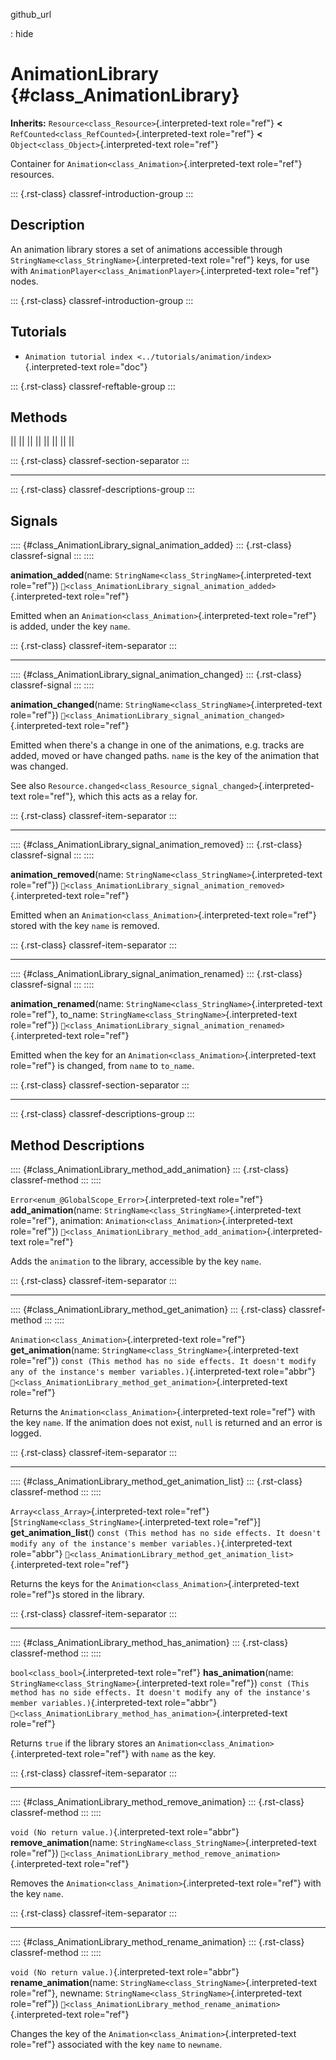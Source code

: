 github_url

:   hide

# AnimationLibrary {#class_AnimationLibrary}

**Inherits:** `Resource<class_Resource>`{.interpreted-text role="ref"}
**\<** `RefCounted<class_RefCounted>`{.interpreted-text role="ref"}
**\<** `Object<class_Object>`{.interpreted-text role="ref"}

Container for `Animation<class_Animation>`{.interpreted-text role="ref"}
resources.

::: {.rst-class}
classref-introduction-group
:::

## Description

An animation library stores a set of animations accessible through
`StringName<class_StringName>`{.interpreted-text role="ref"} keys, for
use with `AnimationPlayer<class_AnimationPlayer>`{.interpreted-text
role="ref"} nodes.

::: {.rst-class}
classref-introduction-group
:::

## Tutorials

- `Animation tutorial index <../tutorials/animation/index>`{.interpreted-text
  role="doc"}

::: {.rst-class}
classref-reftable-group
:::

## Methods

||
||
||
||
||
||
||
||

::: {.rst-class}
classref-section-separator
:::

------------------------------------------------------------------------

::: {.rst-class}
classref-descriptions-group
:::

## Signals

:::: {#class_AnimationLibrary_signal_animation_added}
::: {.rst-class}
classref-signal
:::
::::

**animation_added**(name:
`StringName<class_StringName>`{.interpreted-text role="ref"})
`🔗<class_AnimationLibrary_signal_animation_added>`{.interpreted-text
role="ref"}

Emitted when an `Animation<class_Animation>`{.interpreted-text
role="ref"} is added, under the key `name`.

::: {.rst-class}
classref-item-separator
:::

------------------------------------------------------------------------

:::: {#class_AnimationLibrary_signal_animation_changed}
::: {.rst-class}
classref-signal
:::
::::

**animation_changed**(name:
`StringName<class_StringName>`{.interpreted-text role="ref"})
`🔗<class_AnimationLibrary_signal_animation_changed>`{.interpreted-text
role="ref"}

Emitted when there\'s a change in one of the animations, e.g. tracks are
added, moved or have changed paths. `name` is the key of the animation
that was changed.

See also
`Resource.changed<class_Resource_signal_changed>`{.interpreted-text
role="ref"}, which this acts as a relay for.

::: {.rst-class}
classref-item-separator
:::

------------------------------------------------------------------------

:::: {#class_AnimationLibrary_signal_animation_removed}
::: {.rst-class}
classref-signal
:::
::::

**animation_removed**(name:
`StringName<class_StringName>`{.interpreted-text role="ref"})
`🔗<class_AnimationLibrary_signal_animation_removed>`{.interpreted-text
role="ref"}

Emitted when an `Animation<class_Animation>`{.interpreted-text
role="ref"} stored with the key `name` is removed.

::: {.rst-class}
classref-item-separator
:::

------------------------------------------------------------------------

:::: {#class_AnimationLibrary_signal_animation_renamed}
::: {.rst-class}
classref-signal
:::
::::

**animation_renamed**(name:
`StringName<class_StringName>`{.interpreted-text role="ref"}, to_name:
`StringName<class_StringName>`{.interpreted-text role="ref"})
`🔗<class_AnimationLibrary_signal_animation_renamed>`{.interpreted-text
role="ref"}

Emitted when the key for an
`Animation<class_Animation>`{.interpreted-text role="ref"} is changed,
from `name` to `to_name`.

::: {.rst-class}
classref-section-separator
:::

------------------------------------------------------------------------

::: {.rst-class}
classref-descriptions-group
:::

## Method Descriptions

:::: {#class_AnimationLibrary_method_add_animation}
::: {.rst-class}
classref-method
:::
::::

`Error<enum_@GlobalScope_Error>`{.interpreted-text role="ref"}
**add_animation**(name: `StringName<class_StringName>`{.interpreted-text
role="ref"}, animation: `Animation<class_Animation>`{.interpreted-text
role="ref"})
`🔗<class_AnimationLibrary_method_add_animation>`{.interpreted-text
role="ref"}

Adds the `animation` to the library, accessible by the key `name`.

::: {.rst-class}
classref-item-separator
:::

------------------------------------------------------------------------

:::: {#class_AnimationLibrary_method_get_animation}
::: {.rst-class}
classref-method
:::
::::

`Animation<class_Animation>`{.interpreted-text role="ref"}
**get_animation**(name: `StringName<class_StringName>`{.interpreted-text
role="ref"})
`const (This method has no side effects. It doesn't modify any of the instance's member variables.)`{.interpreted-text
role="abbr"}
`🔗<class_AnimationLibrary_method_get_animation>`{.interpreted-text
role="ref"}

Returns the `Animation<class_Animation>`{.interpreted-text role="ref"}
with the key `name`. If the animation does not exist, `null` is returned
and an error is logged.

::: {.rst-class}
classref-item-separator
:::

------------------------------------------------------------------------

:::: {#class_AnimationLibrary_method_get_animation_list}
::: {.rst-class}
classref-method
:::
::::

`Array<class_Array>`{.interpreted-text
role="ref"}\[`StringName<class_StringName>`{.interpreted-text
role="ref"}\] **get_animation_list**()
`const (This method has no side effects. It doesn't modify any of the instance's member variables.)`{.interpreted-text
role="abbr"}
`🔗<class_AnimationLibrary_method_get_animation_list>`{.interpreted-text
role="ref"}

Returns the keys for the `Animation<class_Animation>`{.interpreted-text
role="ref"}s stored in the library.

::: {.rst-class}
classref-item-separator
:::

------------------------------------------------------------------------

:::: {#class_AnimationLibrary_method_has_animation}
::: {.rst-class}
classref-method
:::
::::

`bool<class_bool>`{.interpreted-text role="ref"} **has_animation**(name:
`StringName<class_StringName>`{.interpreted-text role="ref"})
`const (This method has no side effects. It doesn't modify any of the instance's member variables.)`{.interpreted-text
role="abbr"}
`🔗<class_AnimationLibrary_method_has_animation>`{.interpreted-text
role="ref"}

Returns `true` if the library stores an
`Animation<class_Animation>`{.interpreted-text role="ref"} with `name`
as the key.

::: {.rst-class}
classref-item-separator
:::

------------------------------------------------------------------------

:::: {#class_AnimationLibrary_method_remove_animation}
::: {.rst-class}
classref-method
:::
::::

`void (No return value.)`{.interpreted-text role="abbr"}
**remove_animation**(name:
`StringName<class_StringName>`{.interpreted-text role="ref"})
`🔗<class_AnimationLibrary_method_remove_animation>`{.interpreted-text
role="ref"}

Removes the `Animation<class_Animation>`{.interpreted-text role="ref"}
with the key `name`.

::: {.rst-class}
classref-item-separator
:::

------------------------------------------------------------------------

:::: {#class_AnimationLibrary_method_rename_animation}
::: {.rst-class}
classref-method
:::
::::

`void (No return value.)`{.interpreted-text role="abbr"}
**rename_animation**(name:
`StringName<class_StringName>`{.interpreted-text role="ref"}, newname:
`StringName<class_StringName>`{.interpreted-text role="ref"})
`🔗<class_AnimationLibrary_method_rename_animation>`{.interpreted-text
role="ref"}

Changes the key of the `Animation<class_Animation>`{.interpreted-text
role="ref"} associated with the key `name` to `newname`.
